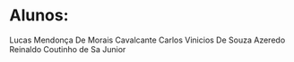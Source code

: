 # Alunos:
Lucas Mendonça De Morais Cavalcante
Carlos Vinicios De Souza Azeredo
Reinaldo Coutinho de Sa Junior
